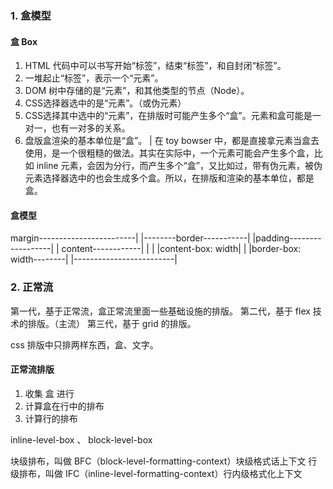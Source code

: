 ### 1. 盒模型
#### 盒 Box
1. HTML 代码中可以书写开始“标签”，结束“标签”，和自封闭“标签”。
2. 一堆起止“标签”，表示一个“元素”。
3. DOM 树中存储的是“元素”，和其他类型的节点（Node）。
4. CSS选择器选中的是“元素”。（或伪元素）
5. CSS选择其中选中的“元素”，在排版时可能产生多个“盒”。元素和盒可能是一对一，也有一对多的关系。
6. 盘版盒渲染的基本单位是“盒”。
| 在 toy bowser 中，都是直接拿元素当盒去使用，是一个很粗糙的做法。其实在实际中，一个元素可能会产生多个盒，比如 inline 元素，会因为分行，而产生多个“盒”，又比如过，带有伪元素，被伪元素选择器选中的也会生成多个盒。所以，在排版和渲染的基本单位，都是盒。

#### 盒模型

margin------------------------|
  |--------border-----------|
  |padding------------------|
  |  content------------|   |
  |  |content-box: width|   |
  |border-box: width--------|
  |-------------------------|

### 2. 正常流
第一代，基于正常流，盒正常流里面一些基础设施的排版。
第二代，基于 flex 技术的排版。（主流）
第三代，基于 grid 的排版。

css 排版中只排两样东西，盒、文字。
#### 正常流排版
1. 收集 盒 进行
2. 计算盒在行中的排布
3. 计算行的排布

inline-level-box 、 block-level-box

块级排布，叫做 BFC（block-level-formatting-context）块级格式话上下文
行级排布，叫做 IFC（inline-level-formatting-context）行内级格式化上下文